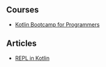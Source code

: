 ## Courses

* [Kotlin Bootcamp for Programmers](https://www.udacity.com/course/kotlin-bootcamp-for-programmers--ud9011)


## Articles

* [REPL in Kotlin](https://android.jlelse.eu/repl-in-kotlin-4d7091236961)
